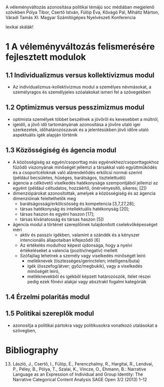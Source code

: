 A véleményváltozás azonosítása politikai témájú soc médiában megjelenő szövkben
Pólya Tibor, Csertő István, Fülöp Éva, Kővágó Pál, Miháltz Márton, Váradi Tamás
XI. Magyar Számítógépes Nyelvészeti Konferencia

lexikai skálák!

# 1 A véleményváltozás felismerésére fejlesztett modulok

## 1.1 Individualizmus versus kollektivizmus modul

* Az individualizmus-kollektivizmus modul a személyes névmásokat, a
  személyragos és személyjeles szóalakokat ismeri fel a szövegekben

## 1.2 Optimizmus versus pesszimizmus modul

* optimista személyek többet beszélnek a jövőről és kevesebbet a múltról,
* igeidő, a jövő idő tartományának azonosítása a jövőre utaló igei
  szerkezetek, időhatározószavak és a jelentésükben jövő időre utaló
  aspektuális igék alapján történik

## 1.3 Közösségiség és ágencia modul

* A közösségiség az egyén/csoporttag más egyénekhez/csoporttagokhoz fűződő
  viszonyának minőségét jellemzi a társakkal való együttműködés és a
  csoportcéloknak való alárendelődés erkölcsi normái szerint
  (például becsületes, hűséges, barátságos, tisztelettudó)
* ágencia a célkövető viselkedés hatékonysága szempontjából jellemzi az
  egyént (például céltudatos, hozzáértő, önérvényesítő, sikeres; [2])
* dimenziópárokat azonosítottak, amelyek a közösségiség és az ágencia
  dimenzióinak feleltethetők meg
  * barátságosság/erkölcsösség és kompetencia [3,7,27,28];
  * társas hatékonyság és intellektuális hatékonyság [20];
  * társas haszon és egyéni haszon [17];
  * társas kívánatosság és társas haszon [5])
* ágencia modul a történet szereplőinek tulajdonított cselekvőképességet méri
  * aktív és passzív igékben, valamint
    a szándék és a kényszer intencionális állapotaiban kifejeződő [6]
  * Az értékelés modulhoz képest újdonsága, hogy a nyelvi értékeléseket a
    valencia (pozitív/negatív) mellett
  * Szófajilag lehetnek a személy vagy viselkedés minőségét leíró
    * melléknevek (tisztességes/gerinctelen; intelligens/buta)
    * igék (összefog/átver; győz/megbukik), vagy a viselkedés minőségét leíró,
    * melléknevekből és igékből képzett határozószók, ítélet részei pedig ezek
      főnévi alakjai vagy absztrakt fogalmi kategóriák

## 1.4 Érzelmi polaritás modul

## 1.5 Politikai szereplők modul

* azonosítja a politikai pártokra vagy politikusokra vonatkozó utalásokat a
  szövegben,

# Bibliography

13. László, J., Csertő, I., Fülöp, É., Ferenczhalmy, R., Hargitai, R., Lendvai,
    P., Péley, B., Pólya, T., Szalai, K., Vincze, O., Ehmann, B.:
  Narrative Language as an Expression of Individual and Group Identity:
    The Narrative Categorical Content Analysis
  SAGE Open 3/2 (2013) 1–12
